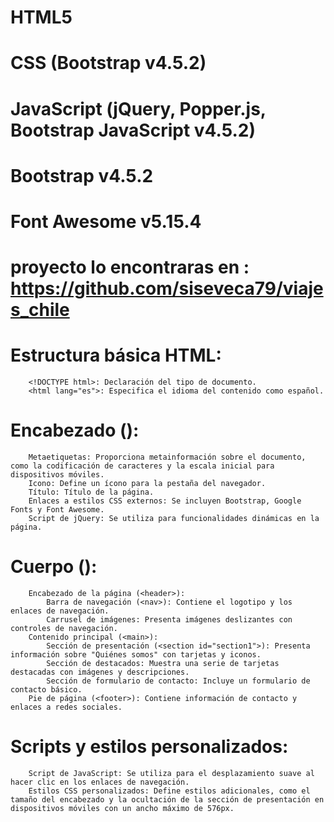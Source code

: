 #    HTML5
#    CSS (Bootstrap v4.5.2)
#    JavaScript (jQuery, Popper.js, Bootstrap JavaScript v4.5.2)
#    Bootstrap v4.5.2
#    Font Awesome v5.15.4


# proyecto lo encontraras en : https://github.com/siseveca79/viajes_chile

#    Estructura básica HTML:
        <!DOCTYPE html>: Declaración del tipo de documento.
        <html lang="es">: Especifica el idioma del contenido como español.

#    Encabezado (<head>):
        Metaetiquetas: Proporciona metainformación sobre el documento, como la codificación de caracteres y la escala inicial para dispositivos móviles.
        Icono: Define un ícono para la pestaña del navegador.
        Título: Título de la página.
        Enlaces a estilos CSS externos: Se incluyen Bootstrap, Google Fonts y Font Awesome.
        Script de jQuery: Se utiliza para funcionalidades dinámicas en la página.

#    Cuerpo (<body>):
        Encabezado de la página (<header>):
            Barra de navegación (<nav>): Contiene el logotipo y los enlaces de navegación.
            Carrusel de imágenes: Presenta imágenes deslizantes con controles de navegación.
        Contenido principal (<main>):
            Sección de presentación (<section id="section1">): Presenta información sobre "Quiénes somos" con tarjetas y iconos.
            Sección de destacados: Muestra una serie de tarjetas destacadas con imágenes y descripciones.
            Sección de formulario de contacto: Incluye un formulario de contacto básico.
        Pie de página (<footer>): Contiene información de contacto y enlaces a redes sociales.

#    Scripts y estilos personalizados:
        Script de JavaScript: Se utiliza para el desplazamiento suave al hacer clic en los enlaces de navegación.
        Estilos CSS personalizados: Define estilos adicionales, como el tamaño del encabezado y la ocultación de la sección de presentación en dispositivos móviles con un ancho máximo de 576px.
